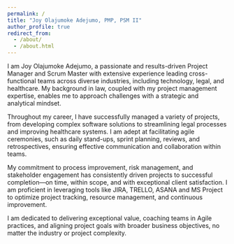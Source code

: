 ```yaml
---
permalink: /
title: "Joy Olajumoke Adejumo, PMP, PSM II"
author_profile: true
redirect_from: 
  - /about/
  - /about.html
---
```


I am Joy Olajumoke Adejumo, a passionate and results-driven Project Manager and Scrum Master with extensive experience leading cross-functional teams across diverse industries, including technology, legal, and healthcare. My background in law, coupled with my project management expertise, enables me to approach challenges with a strategic and analytical mindset.

Throughout my career, I have successfully managed a variety of projects, from developing complex software solutions to streamlining legal processes and improving healthcare systems. I am adept at facilitating agile ceremonies, such as daily stand-ups, sprint planning, reviews, and retrospectives, ensuring effective communication and collaboration within teams.

My commitment to process improvement, risk management, and stakeholder engagement has consistently driven projects to successful completion—on time, within scope, and with exceptional client satisfaction. I am proficient in leveraging tools like JIRA, TRELLO, ASANA and MS Project to optimize project tracking, resource management, and continuous improvement.

I am dedicated to delivering exceptional value, coaching teams in Agile practices, and aligning project goals with broader business objectives, no matter the industry or project complexity.
